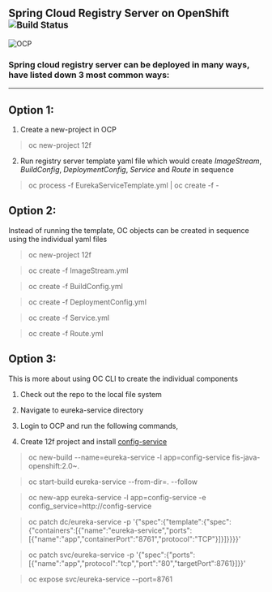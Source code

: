 Spring Cloud Registry Server on OpenShift <sup>![Build Status](https://travis-ci.org/srinivasa-vasu/openshift-12f.svg?branch=master)</sup>
-----------------------------------------
![OCP](https://blog.openshift.com/wp-content/uploads/Logotype_RH_OpenShiftContainerPlatform_wLogo_CMYK_Black-1024x263.jpg "OCP")

### Spring cloud registry server can be deployed in many ways, have listed down 3 most common ways:
***

## Option 1: 

1. Create a new-project in OCP

> oc new-project 12f

2. Run registry server template yaml file which would create *ImageStream*, *BuildConfig*, *DeploymentConfig*, *Service* and *Route* in sequence

> oc process -f EurekaServiceTemplate.yml | oc create -f -

## Option 2:

Instead of running the template, OC objects can be created in sequence using the individual yaml files

> oc new-project 12f

> oc create -f ImageStream.yml

> oc create -f BuildConfig.yml

> oc create -f DeploymentConfig.yml

> oc create -f Service.yml

> oc create -f Route.yml

## Option 3:

This is more about using OC CLI to create the individual components

1. Check out the repo to the local file system

2. Navigate to eureka-service directory

3. Login to OCP and run the following commands,

4. Create 12f project and install [config-service](https://github.com/srinivasa-vasu/openshift-12f/tree/master/config-service)

> oc new-build --name=eureka-service -l app=config-service fis-java-openshift:2.0~.

> oc start-build eureka-service --from-dir=. --follow

> oc new-app eureka-service -l app=config-service -e config_service=http://config-service

> oc patch dc/eureka-service -p '{"spec":{"template":{"spec":{"containers":[{"name":"eureka-service","ports":[{"name":"app","containerPort":"8761","protocol":"TCP"}]}]}}}}'

> oc patch svc/eureka-service -p '{"spec":{"ports":[{"name":"app","protocol":"tcp","port":"80","targetPort":8761}]}}'

> oc expose svc/eureka-service --port=8761

